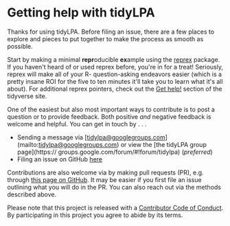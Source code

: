 # Getting help with tidyLPA

Thanks for using tidyLPA. Before filing an issue, there are a few places to
explore and pieces to put together to make the process as smooth as possible.

Start by making a minimal **repr**oducible **ex**ample using the [reprex](http://reprex.tidyverse.org/) package. 
If you haven't heard of or used reprex
before, you're in for a treat! Seriously, reprex will make all of your R-
question-asking endeavors easier (which is a pretty insane ROI for the five to
ten minutes it'll take you to learn what it's all about). For additional reprex
pointers, check out the [Get help!](https://www.tidyverse.org/help/) section of
the tidyverse site.

One of the easiest but also most important ways to contribute is to post a
question or to provide feedback. Both positive *and* negative feedback is
welcome and helpful. You can get in touch by . . .

* Sending a message via [tidylpa@googlegroups.com]
(mailto:tidylpa@googlegroups.com) or view the [the tidyLPA group page](https://
groups.google.com/forum/#!forum/tidylpa) (*preferred*)
* Filing an issue on GitHub [here](https://github.com/jrosen48/tidyLPA)

Contributions are also welcome via by making pull requests (PR), e.g. through
[this page on GitHub](https://github.com/jrosen48/tidyLPA/pulls). It may be
easier if you first file an issue outlining what you will do in the PR. You can
also reach out via the methods described above.

Please note that this project is released with a [Contributor Code of Conduct](CONDUCT.md).
By participating in this project you agree to abide by its terms.
